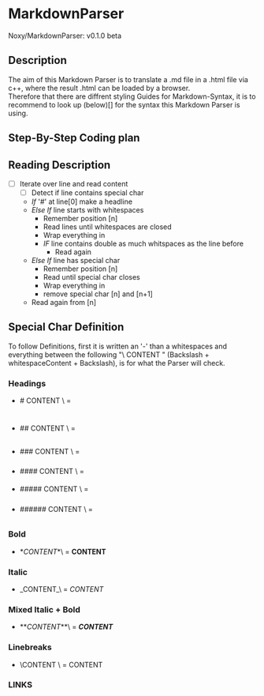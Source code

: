 # MarkdownParser  

Noxy/MarkdownParser: v0.1.0 beta  

## Description  

The aim of this Markdown Parser is to translate a .md file in a .html file via c++, where the result .html can be loaded by a browser.  
Therefore that there are diffrent styling Guides for Markdown-Syntax, it is to recommend to look up (below)[] for the syntax this Markdown Parser is using.  

## Step-By-Step Coding plan  


## Reading Description

- [ ] Iterate over line and read content
    - [ ] Detect if line contains special char 
    - _If_ '#' at line[0] make a headline
    - _Else If_ line starts with whitespaces
        - Remember position [n]
        - Read lines until whitespaces are closed
        - Wrap everything in <tags>
        - _IF_ line contains double as much whitspaces as the line before
            - Read again
    - _Else If_ line has special char
        - Remember position [n]
        - Read until special char closes
        - Wrap everything in <tags>
        - remove special char [n] and [n+1]
    - Read again from [n]

## Special Char Definition

To follow Definitions, first it is written an '-' than a whitespaces and everything between the following "\ CONTENT  \" (Backslash + whitespaceContent + Backslash), is for what the Parser will check.  

### Headings

- \# CONTENT  \         = <h1></h1>
- \## CONTENT  \        = <h2></h2>
- \### CONTENT  \       = <h3></h3>
- \#### CONTENT  \      = <h4></h4>
- \##### CONTENT  \     = <h5></h5>
- \###### CONTENT  \    = <h6></h6>

### Bold  
- \**CONTENT**\         = <strong>CONTENT</strong>  

### Italic  
- \_CONTENT_\           = <i>CONTENT</i>  

### Mixed Italic + Bold  
- \**_CONTENT_**\       = <strong><i>CONTENT</i></strong>  

### Linebreaks
- \CONTENT  \           = CONTENT</br>  

### LINKS

